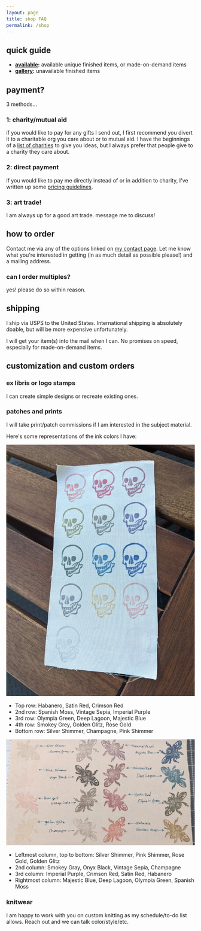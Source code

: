 ```yaml
---
layout: page
title: shop FAQ
permalink: /shop
---
```


## quick guide

- **[available](available):** available unique finished items, or made-on-demand items
- **[gallery](gallery):** unavailable finished items

## payment?

3 methods...

### 1: charity/mutual aid

if you would like to pay for any gifts I send out, I first recommend you divert it to a charitable org you care about or to mutual aid. I have the beginnings of a [list of charities](give) to give you ideas, but I always prefer that people give to a charity they care about.

### 2: direct payment

if you would like to pay me directly instead of or in addition to charity, I've written up some [pricing guidelines](pricing).

### 3: art trade!

I am always up for a good art trade. message me to discuss!

## how to order

Contact me via any of the options linked on [my contact page](contact). Let me know what you're interested in getting (in as much detail as possible please!) and a mailing address.

### can I order multiples?

yes! please do so within reason.

## shipping

I ship via USPS to the United States. International shipping is absolutely doable, but will be more expensive unfortunately.

I will get your item(s) into the mail when I can. No promises on speed, especially for made-on-demand items.

## customization and custom orders

### ex libris or logo stamps

I can create simple designs or recreate existing ones.

### patches and prints

I will take print/patch commissions if I am interested in the subject material.

Here's some representations of the ink colors I have:

![A piece of fabric stamped with skulls in varying colors](assets/img/patch-colors1.jpg)

- Top row: Habanero, Satin Red, Crimson Red
- 2nd row: Spanish Moss, Vintage Sepia, Imperial Purple
- 3rd row: Olympia Green, Deep Lagoon, Majestic Blue
- 4th row: Smokey Grey, Golden Glitz, Rose Gold
- Bottom row: Silver Shimmer, Champagne, Pink Shimmer

![A piece of fabric stamped with scarab beetles in varying colors](assets/img/patch-colors2.jpg)

- Leftmost column, top to bottom: Silver Shimmer, Pink Shimmer, Rose Gold, Golden Glitz
- 2nd column: Smokey Gray, Onyx Black, Vintage Sepia, Champagne 
- 3rd column: Imperial Purple, Crimson Red, Satin Red, Habanero
- Rightmost column: Majestic Blue, Deep Lagoon, Olympia Green, Spanish Moss

### knitwear

I am happy to work with you on custom knitting as my schedule/to-do list allows. Reach out and we can talk color/style/etc.
